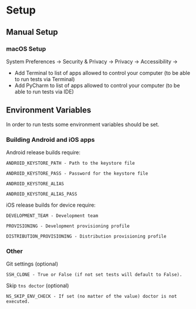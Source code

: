 # Setup 

## Manual Setup

### macOS Setup

System Preferences -> Security & Privacy ->  Privacy -> Accessibility -> 
- Add Terminal to list of apps allowed to control your computer (to be able to run tests via Terminal)
- Add PyCharm to list of apps allowed to control your computer (to be able to run tests via IDE)

## Environment Variables 
In order to run tests some environment variables should be set.

### Building Android and iOS apps

Android release builds require:
      
    ANDROID_KEYSTORE_PATH - Path to the keystore file
    
    ANDROID_KEYSTORE_PASS - Password for the keystore file
    
    ANDROID_KEYSTORE_ALIAS
    
    ANDROID_KEYSTORE_ALIAS_PASS
    
iOS release builds for device require:

    DEVELOPMENT_TEAM - Development team
    
    PROVISIONING - Development provisioning profile
    
    DISTRIBUTION_PROVISIONING - Distribution provisioning profile

### Other

Git settings (optional)

    SSH_CLONE - True or False (if not set tests will default to False).

Skip `tns doctor` (optional)
 
    NS_SKIP_ENV_CHECK - If set (no matter of the value) doctor is not executed.